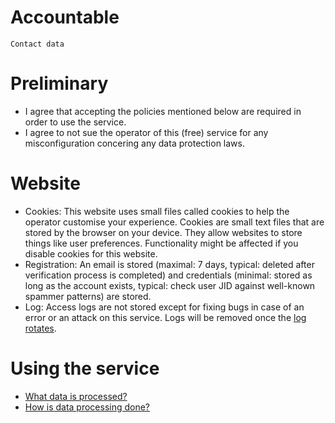 # Accountable

```
Contact data
```

# Preliminary

- I agree that accepting the policies mentioned below are required in order to use the service.
- I agree to not sue the operator of this (free) service for any misconfiguration concering any data protection laws.

# Website

- Cookies: This website uses small files called cookies to help the operator customise your experience. Cookies are small text files that are stored by the browser on your device. They allow websites to store things like user preferences. Functionality might be affected if you disable cookies for this website.
- Registration: An email is stored (maximal: 7 days, typical: deleted after verification process is completed) and credentials (minimal: stored as long as the account exists, typical: check user JID against well-known spammer patterns) are stored.
- Log: Access logs are not stored except for fixing bugs in case of an error or an attack on this service. Logs will be removed once the [log rotates](https://en.wikipedia.org/wiki/Log_rotation).

# Using the service

- [What data is processed?](https://wiki.xmpp.org/web/GDPR#Q1.1b_List_what_data_is_processed)
- [How is data processing done?](https://wiki.xmpp.org/web/GDPR#Q1.1c_List_what_processing_is_done)